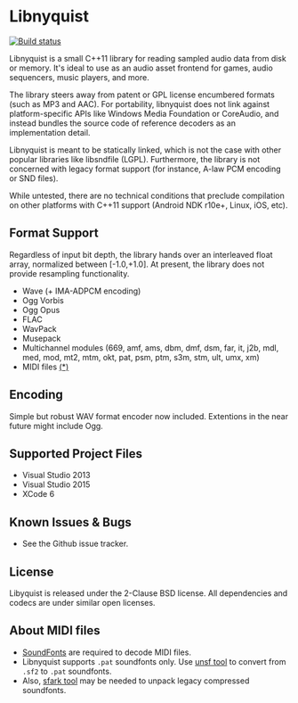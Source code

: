 # Libnyquist

[![Build status](https://ci.appveyor.com/api/projects/status/2xeuyuxy618ndf4r?svg=true)](https://ci.appveyor.com/project/ddiakopoulos/libnyquist)

Libnyquist is a small C++11 library for reading sampled audio data from disk or memory. It's ideal to use as an audio asset frontend for games, audio sequencers, music players, and more.

The library steers away from patent or GPL license encumbered formats (such as MP3 and AAC). For portability, libnyquist does not link against platform-specific APIs like Windows Media Foundation or CoreAudio, and instead bundles the source code of reference decoders as an implementation detail. 

Libnyquist is meant to be statically linked, which is not the case with other popular libraries like libsndfile (LGPL). Furthermore, the library is not concerned with legacy format support (for instance, A-law PCM encoding or SND files). 
 
While untested, there are no technical conditions that preclude compilation on other platforms with C++11 support (Android NDK r10e+, Linux, iOS, etc).

## Format Support

Regardless of input bit depth, the library hands over an interleaved float array, normalized between [-1.0,+1.0]. At present, the library does not provide resampling functionality. 

* Wave (+ IMA-ADPCM encoding)
* Ogg Vorbis
* Ogg Opus
* FLAC
* WavPack
* Musepack
* Multichannel modules (669, amf, ams, dbm, dmf, dsm, far, it, j2b, mdl, med, mod, mt2, mtm, okt, pat, psm, ptm, s3m, stm, ult, umx, xm)
* MIDI files [(*)](#about-midi-files)

## Encoding
Simple but robust WAV format encoder now included. Extentions in the near future might include Ogg. 

## Supported Project Files
* Visual Studio 2013
* Visual Studio 2015
* XCode 6

## Known Issues & Bugs
* See the Github issue tracker. 

## License
Libyquist is released under the 2-Clause BSD license. All dependencies and codecs are under similar open licenses.

## About MIDI files
* [SoundFonts](https://en.wikipedia.org/wiki/SoundFont) are required to decode MIDI files.
* Libnyquist supports `.pat` soundfonts only. Use [unsf tool](http://alsa.opensrc.org/Unsf) to convert from `.sf2` to `.pat` soundfonts.
* Also, [sfark tool](http://www.melodymachine.com/sfark.htm) may be needed to unpack legacy compressed soundfonts.

